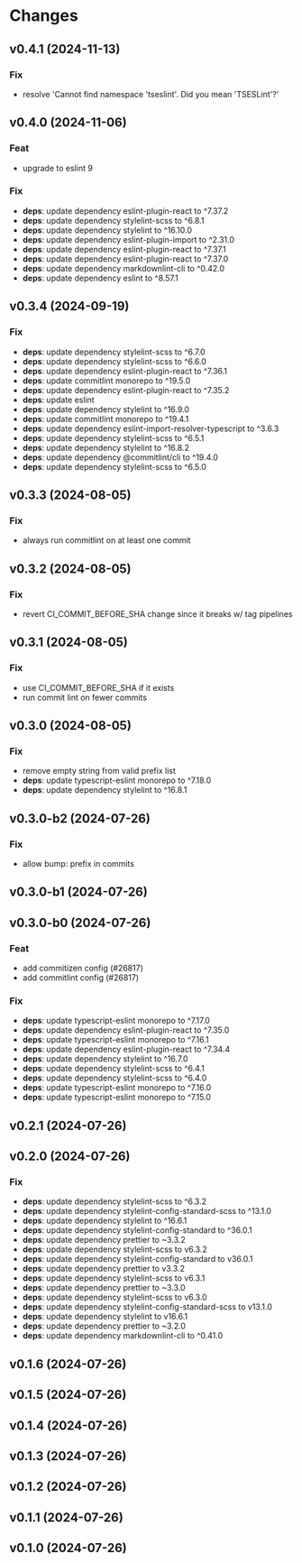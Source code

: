 # Changes

## v0.4.1 (2024-11-13)

### Fix

-   resolve 'Cannot find namespace 'tseslint'. Did you mean 'TSESLint'?'

## v0.4.0 (2024-11-06)

### Feat

-   upgrade to eslint 9

### Fix

-   **deps**: update dependency eslint-plugin-react to ^7.37.2
-   **deps**: update dependency stylelint-scss to ^6.8.1
-   **deps**: update dependency stylelint to ^16.10.0
-   **deps**: update dependency eslint-plugin-import to ^2.31.0
-   **deps**: update dependency eslint-plugin-react to ^7.37.1
-   **deps**: update dependency eslint-plugin-react to ^7.37.0
-   **deps**: update dependency markdownlint-cli to ^0.42.0
-   **deps**: update dependency eslint to ^8.57.1

## v0.3.4 (2024-09-19)

### Fix

-   **deps**: update dependency stylelint-scss to ^6.7.0
-   **deps**: update dependency stylelint-scss to ^6.6.0
-   **deps**: update dependency eslint-plugin-react to ^7.36.1
-   **deps**: update commitlint monorepo to ^19.5.0
-   **deps**: update dependency eslint-plugin-react to ^7.35.2
-   **deps**: update eslint
-   **deps**: update dependency stylelint to ^16.9.0
-   **deps**: update commitlint monorepo to ^19.4.1
-   **deps**: update dependency eslint-import-resolver-typescript to ^3.6.3
-   **deps**: update dependency stylelint-scss to ^6.5.1
-   **deps**: update dependency stylelint to ^16.8.2
-   **deps**: update dependency @commitlint/cli to ^19.4.0
-   **deps**: update dependency stylelint-scss to ^6.5.0

## v0.3.3 (2024-08-05)

### Fix

-   always run commitlint on at least one commit

## v0.3.2 (2024-08-05)

### Fix

-   revert CI_COMMIT_BEFORE_SHA change since it breaks w/ tag pipelines

## v0.3.1 (2024-08-05)

### Fix

-   use CI_COMMIT_BEFORE_SHA if it exists
-   run commit lint on fewer commits

## v0.3.0 (2024-08-05)

### Fix

-   remove empty string from valid prefix list
-   **deps**: update typescript-eslint monorepo to ^7.18.0
-   **deps**: update dependency stylelint to ^16.8.1

## v0.3.0-b2 (2024-07-26)

### Fix

-   allow bump: prefix in commits

## v0.3.0-b1 (2024-07-26)

## v0.3.0-b0 (2024-07-26)

### Feat

-   add commitizen config (#26817)
-   add commitlint config (#26817)

### Fix

-   **deps**: update typescript-eslint monorepo to ^7.17.0
-   **deps**: update dependency eslint-plugin-react to ^7.35.0
-   **deps**: update typescript-eslint monorepo to ^7.16.1
-   **deps**: update dependency eslint-plugin-react to ^7.34.4
-   **deps**: update dependency stylelint to ^16.7.0
-   **deps**: update dependency stylelint-scss to ^6.4.1
-   **deps**: update dependency stylelint-scss to ^6.4.0
-   **deps**: update typescript-eslint monorepo to ^7.16.0
-   **deps**: update typescript-eslint monorepo to ^7.15.0

## v0.2.1 (2024-07-26)

## v0.2.0 (2024-07-26)

### Fix

-   **deps**: update dependency stylelint-scss to ^6.3.2
-   **deps**: update dependency stylelint-config-standard-scss to ^13.1.0
-   **deps**: update dependency stylelint to ^16.6.1
-   **deps**: update dependency stylelint-config-standard to ^36.0.1
-   **deps**: update dependency prettier to ~3.3.2
-   **deps**: update dependency stylelint-scss to v6.3.2
-   **deps**: update dependency stylelint-config-standard to v36.0.1
-   **deps**: update dependency prettier to v3.3.2
-   **deps**: update dependency stylelint-scss to v6.3.1
-   **deps**: update dependency prettier to ~3.3.0
-   **deps**: update dependency stylelint-scss to v6.3.0
-   **deps**: update dependency stylelint-config-standard-scss to v13.1.0
-   **deps**: update dependency stylelint to v16.6.1
-   **deps**: update dependency prettier to ~3.2.0
-   **deps**: update dependency markdownlint-cli to ^0.41.0

## v0.1.6 (2024-07-26)

## v0.1.5 (2024-07-26)

## v0.1.4 (2024-07-26)

## v0.1.3 (2024-07-26)

## v0.1.2 (2024-07-26)

## v0.1.1 (2024-07-26)

## v0.1.0 (2024-07-26)
